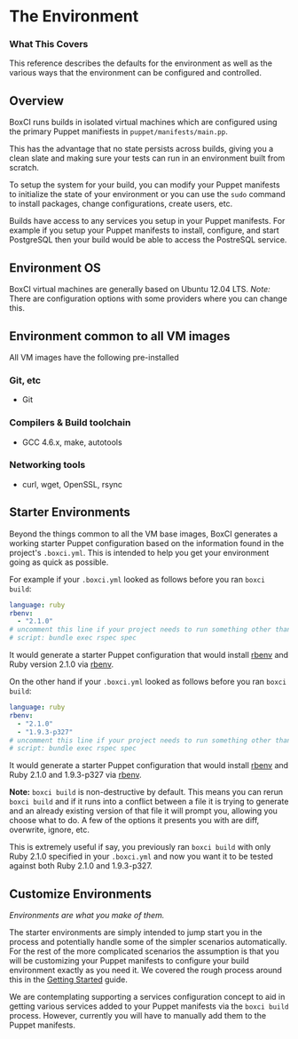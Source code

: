 # The Environment

### What This Covers

This reference describes the defaults for the environment as well as the
various ways that the environment can be configured and controlled.

## Overview

BoxCI runs builds in isolated virtual machines which are configured using the
primary Puppet manifiests in `puppet/manifests/main.pp`.

This has the advantage that no state persists across builds, giving you a
clean slate and making sure your tests can run in an environment built from
scratch.

To setup the system for your build, you can modify your Puppet manifests to
initialize the state of your environment or you can use the `sudo` command to
install packages, change configurations, create users, etc.

Builds have access to any services you setup in your Puppet manifests. For
example if you setup your Puppet manifests to install, configure, and start
PostgreSQL then your build would be able to access the PostreSQL service.

## Environment OS

BoxCI virtual machines are generally based on Ubuntu 12.04 LTS. *Note:* There
are configuration options with some providers where you can change this.

## Environment common to all VM images

All VM images have the following pre-installed

### Git, etc

- Git

### Compilers & Build toolchain

- GCC 4.6.x, make, autotools

### Networking tools

- curl, wget, OpenSSL, rsync

## Starter Environments

Beyond the things common to all the VM base images, BoxCI generates a working
starter Puppet configuration based on the information found in the project's
`.boxci.yml`. This is intended to help you get your environment going as quick
as possible.

For example if your `.boxci.yml` looked as follows before you ran `boxci
build`:

```yaml
language: ruby
rbenv:
  - "2.1.0"
# uncomment this line if your project needs to run something other than `rake`:
# script: bundle exec rspec spec
```

It would generate a starter Puppet configuration that would install
[rbenv](http://github.com/sstephenson/rbenv) and Ruby version 2.1.0 via
[rbenv](http://github.com/sstephenson/rbenv).

On the other hand if your `.boxci.yml` looked as follows before you ran `boxci
build`:

```yaml
language: ruby
rbenv:
  - "2.1.0"
  - "1.9.3-p327"
# uncomment this line if your project needs to run something other than `rake`:
# script: bundle exec rspec spec
```

It would generate a starter Puppet configuration that would install
[rbenv](http://github.com/sstephenson/rbenv) and Ruby 2.1.0 and 1.9.3-p327 via
[rbenv](http://github.com/sstephenson/rbenv).

**Note:** `boxci build` is non-destructive by default. This means you can
rerun `boxci build` and if it runs into a conflict between a file it is trying
to generate and an already existing version of that file it will prompt you,
allowing you choose what to do. A few of the options it presents you with are
diff, overwrite, ignore, etc.

This is extremely useful if say, you previously ran `boxci build` with only
Ruby 2.1.0 specified in your `.boxci.yml` and now you want it to be tested
against both Ruby 2.1.0 and 1.9.3-p327.

## Customize Environments

*Environments are what you make of them.* 

The starter environments are simply intended to jump start you in the process
and potentially handle some of the simpler scenarios automatically. For the
rest of the more complicated scenarios the assumption is that you will be
customizing your Puppet manifests to configure your build environment exactly
as you need it. We covered the rough process around this in the [Getting
Started](/guides/getting_started#step-five%3A-iterate-on-the-environment)
guide.

We are contemplating supporting a services configuration concept to aid in
getting various services added to your Puppet manifests via the `boxci build`
process. However, currently you will have to manually add them to the Puppet
manifests.
